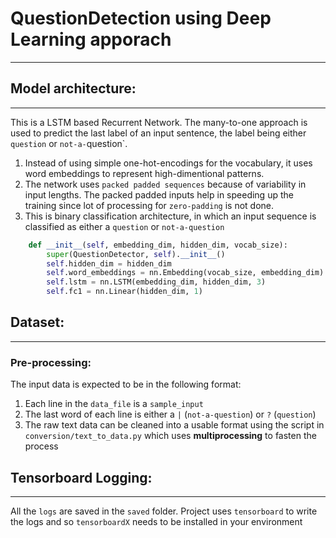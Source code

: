 # QuestionDetection using Deep Learning apporach
---

## Model architecture:
---

This is a LSTM based Recurrent Network. The many-to-one approach is used to predict the last label of an input sentence, the label being either `question` or `not-a-`question`.

1. Instead of using simple one-hot-encodings for the vocabulary, it uses word embeddings to represent high-dimentional patterns.
2. The network uses `packed padded sequences` because of variability in input lengths. The packed padded inputs help in speeding up the training since lot of processing for `zero-padding` is not done. 
3. This is binary classification architecture, in which an input sequence is classified as either a `question` or `not-a-question`
```python
    def __init__(self, embedding_dim, hidden_dim, vocab_size):
        super(QuestionDetector, self).__init__()
        self.hidden_dim = hidden_dim
        self.word_embeddings = nn.Embedding(vocab_size, embedding_dim)
        self.lstm = nn.LSTM(embedding_dim, hidden_dim, 3)
        self.fc1 = nn.Linear(hidden_dim, 1) 
```

## Dataset:
---

### Pre-processing:
The input data is expected to be in the following format:

1. Each line in the `data_file` is a `sample_input`
2. The last word of each line is either a `|` (`not-a-question`) or `?` (`question`) 
3. The raw text data can be cleaned into a usable format using the script in `conversion/text_to_data.py` which uses **multiprocessing** to fasten the process


## Tensorboard Logging:
---

All the `logs` are saved in the `saved` folder. Project uses `tensorboard` to write the logs and so `tensorboardX` needs to be installed in your environment

